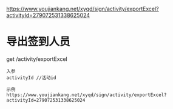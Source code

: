 https://www.youjiankang.net/xyqd/sign/activity/exportExcel?activityId=279072531338625024

# 导出签到人员

get /activity/exportExcel

```
入参 
activityId //活动id

示例
https://www.youjiankang.net/xyqd/sign/activity/exportExcel?activityId=279072531338625024
```


